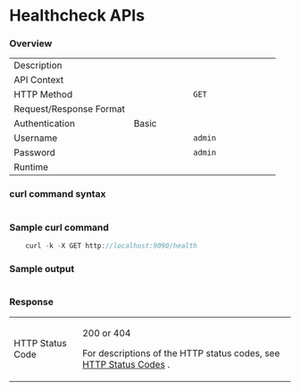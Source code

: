 # Healthcheck APIs

### Overview

<table>
<tbody>
<tr class="odd">
<td>Description</td>
<td><br />
</td>
</tr>
<tr class="even">
<td>API Context</td>
<td><br />
</td>
</tr>
<tr class="odd">
<td>HTTP Method</td>
<td><code>             GET            </code></td>
</tr>
<tr class="even">
<td>Request/Response Format</td>
<td><br />
</td>
</tr>
<tr class="odd">
<td>Authentication</td>
<td>Basic</td>
</tr>
<tr class="even">
<td>Username</td>
<td><code>             admin            </code></td>
</tr>
<tr class="odd">
<td>Password</td>
<td><code>             admin            </code></td>
</tr>
<tr class="even">
<td>Runtime</td>
<td><br />
</td>
</tr>
</tbody>
</table>

### curl command syntax

``` java
```

  

### Sample curl command

``` java
    curl -k -X GET http://localhost:9090/health
```

### Sample output

``` java
```

### Response

<table>
<tbody>
<tr class="odd">
<td>HTTP Status Code</td>
<td><p>200 or 404</p>
<p>For descriptions of the HTTP status codes, see <a href="_HTTP_Status_Codes_">HTTP Status Codes</a> .</p></td>
</tr>
</tbody>
</table>
